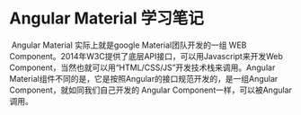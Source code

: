 # Angular Material 学习笔记



​	Angular Material 实际上就是google Material团队开发的一组 WEB Component。2014年W3C提供了底层API接口，可以用Javascript来开发Web Component，当然也就可以用“HTML/CSS/JS”开发技术栈来调用。Angular Material组件不同的是，它是按照Angular的接口规范开发的，是一组Angular Component，就如同我们自己开发的 Angular Component一样，可以被Angular调用。



​	


